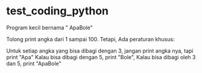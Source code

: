 # test_coding_python
Program kecil bernama " ApaBole"


Tolong print angka dari 1 sampai 100. Tetapi, Ada peraturan khusus:

Untuk setiap angka yang bisa dibagi dengan 3, jangan print angka nya, tapi print "Apa"
Kalau bisa dibagi dengan 5, print "Bole",
Kalau bisa dibagi oleh 3 dan 5, print "ApaBole"
